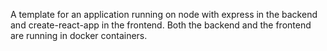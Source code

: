 A template for an application running on node with express in the backend and create-react-app in the frontend.
Both the backend and the frontend are running in docker containers.
